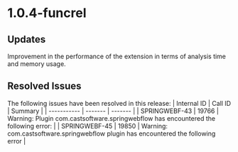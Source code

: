 # 1.0.4-funcrel

## Updates

Improvement in the performance of the extension in terms of analysis time and memory usage.
## Resolved Issues

The following issues have been resolved in this release:
| Internal ID | Call ID | Summary |
| ----------- | ------- | ------- |
| SPRINGWEBF-43 | 19766 | Warning: Plugin com.castsoftware.springwebflow has encountered the following error: |
| SPRINGWEBF-45 | 19850 | Warning: com.castsoftware.springwebflow plugin has encountered the following error |


